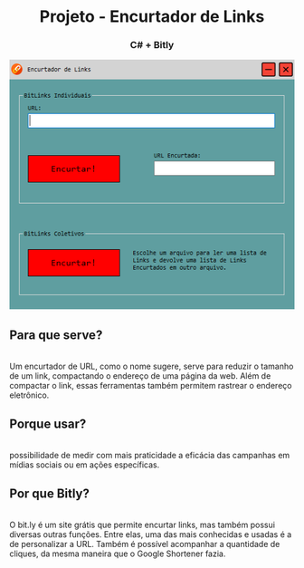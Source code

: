 <p align="center">
    <h1 align="center">Projeto - Encurtador de Links</h1>
    <h3 align="center">C# + Bitly</h3>
</p>

<p align="center">
    <img src="https://raw.githubusercontent.com/Edssaac/Encurtador-de-Links-CSharp/main/images/encurtador.png" alt="Image" width="511" height="441"/>
</p>

<p>
<h2>Para que serve?</h2> <br/>
Um encurtador de URL, como o nome sugere, serve para reduzir o tamanho de um link, compactando o endereço de uma página da web. Além de compactar o link, essas ferramentas também permitem rastrear o endereço eletrônico. 

<h2>Porque usar?</h2> <br/>
possibilidade de medir com mais praticidade a eficácia das campanhas em mídias sociais ou em ações específicas.

<h2>Por que Bitly?</h2> <br/>
O bit.ly é um site grátis que permite encurtar links, mas também possui diversas outras funções. Entre elas, uma das mais conhecidas e usadas é a de personalizar a URL. Também é possível acompanhar a quantidade de cliques, da mesma maneira que o Google Shortener fazia.
</p>
